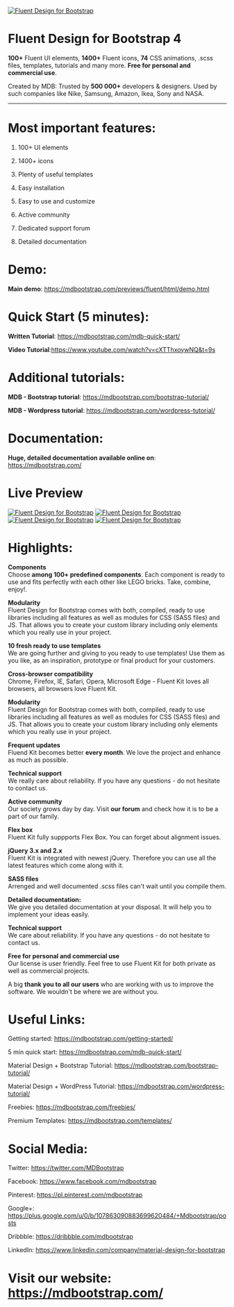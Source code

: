 [![Fluent Design for Bootstrap](https://mdbootstrap.com/img/Marketing/free/main/other/fluent-design-kit.jpg)](https://mdbootstrap.com/freebies/jquery/fluent-kit/)

# Fluent Design for Bootstrap 4 

**100+** Fluent UI elements, **1400+** Fluent icons, **74** CSS animations, .scss files, templates, tutorials and many more. **Free for personal and commercial use**.

Created by MDB: Trusted by **500 000+** developers & designers. Used by such companies like Nike, Samsung, Amazon, Ikea, Sony and NASA.

________

# Most important features:

1. 100+ UI elements

2. 1400+ icons

3. Plenty of useful templates

4. Easy installation

5. Easy to use and customize

6. Active community

7. Dedicated support forum

8. Detailed documentation

# Demo:  
**Main demo**: https://mdbootstrap.com/previews/fluent/html/demo.html
# Quick Start (5 minutes):
**Written Tutorial**: https://mdbootstrap.com/mdb-quick-start/

**Video Tutorial**:https://www.youtube.com/watch?v=cXTThxoywNQ&t=9s

# Additional tutorials:

**MDB - Bootstrap tutorial**: https://mdbootstrap.com/bootstrap-tutorial/

**MDB - Wordpress tutorial**: https://mdbootstrap.com/wordpress-tutorial/

# Documentation:

**Huge, detailed documentation available online on**: https://mdbootstrap.com/

# Live Preview

[![Fluent Design for Bootstrap](https://mdbootstrap.com/wp-content/uploads/2018/07/Screenshot_9.jpg)](https://mdbootstrap.com/bootstrap-fluent-design-ui-kit/)
[![Fluent Design for Bootstrap](https://mdbootstrap.com/wp-content/uploads/2018/07/Screenshot_10.jpg)](https://mdbootstrap.com/bootstrap-fluent-design-ui-kit/)
[![Fluent Design for Bootstrap](https://mdbootstrap.com/wp-content/uploads/2018/07/Screenshot_11.jpg)](https://mdbootstrap.com/bootstrap-fluent-design-ui-kit/)
[![Fluent Design for Bootstrap](https://mdbootstrap.com/wp-content/uploads/2018/07/Screenshot_12.jpg)](https://mdbootstrap.com/bootstrap-fluent-design-ui-kit/)

# Highlights:  
**Components**  
Choose **among 100+  predefined components**. Each component is ready to use and fits perfectly with each other like LEGO bricks. Take, combine, enjoy!.  

**Modularity**  
Fluent Design for Bootstrap comes with both, compiled, ready to use libraries including all features as well as modules for CSS (SASS files) and JS. That allows you to create your custom library including only elements which you really use in your project.   

**10 fresh ready to use templates**  
We are going further and giving to you ready to use templates! Use them as you like, as an inspiration, prototype or final product for your customers.  

**Cross-browser compatibility**  
Chrome, Firefox, IE, Safari, Opera, Microsoft Edge - Fluent Kit loves all browsers, all browsers love Fluent Kit.  

**Modularity**  
Fluent Design for Bootstrap comes with both, compiled, ready to use libraries including all features as well as modules for CSS (SASS files) and JS. That allows you to create your custom library including only elements which you really use in your project.  

**Frequent updates**  
Fluend Kit becomes better **every month**. We love the project and enhance as much as possible.  

**Technical support**  
We really care about reliability. If you have any questions - do not hesitate to contact us.  

**Active community**  
Our society grows day by day. Visit **our forum** and check how it is to be a part of our family.  

**Flex box**  
Fluent Kit fully suppports Flex Box. You can forget about alignment issues.  

**jQuery 3.x and 2.x**  
Fluent Kit is integrated with newest jQuery. Therefore you can use all the latest features which come along with it.

**SASS files**  
Arrenged and well documented .scss files can't wait until you compile them.  

**Detailed documentation:**  
We give you detailed documentation at your disposal. It will help you to implement your ideas easily.  

**Technical support**  
We care about reliability. If you have any questions - do not hesitate to contact us.

**Free for personal and commercial use**  
Our license is user friendly. Feel free to use Fluent Kit for both private as well as commercial projects.  

A big **thank you to all our users** who are working with us to improve the software. We wouldn't be where we are without you.  

# Useful Links:  

Getting started: https://mdbootstrap.com/getting-started/  

5 min quick start: https://mdbootstrap.com/mdb-quick-start/  

Material Design + Bootstrap Tutorial: https://mdbootstrap.com/bootstrap-tutorial/  

Material Design + WordPress Tutorial: https://mdbootstrap.com/wordpress-tutorial/  

Freebies: https://mdbootstrap.com/freebies/  

Premium Templates: https://mdbootstrap.com/templates/  


# Social Media:  

Twitter: https://twitter.com/MDBootstrap  

Facebook: https://www.facebook.com/mdbootstrap  

Pinterest: https://pl.pinterest.com/mdbootstrap 

Google+: https://plus.google.com/u/0/b/107863090883699620484/+Mdbootstrap/posts  

Dribbble: https://dribbble.com/mdbootstrap

LinkedIn: https://www.linkedin.com/company/material-design-for-bootstrap


# Visit our website: https://mdbootstrap.com/
